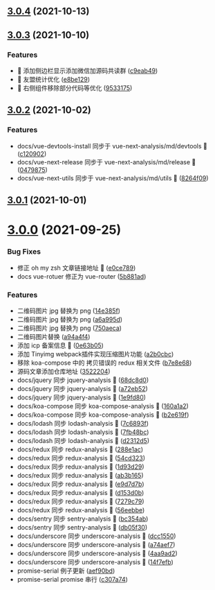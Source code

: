 ## [3.0.4](https://github.com/lxchuan12/blog/compare/3.0.3...3.0.4) (2021-10-13)



## [3.0.3](https://github.com/lxchuan12/blog/compare/3.0.2...3.0.3) (2021-10-10)


### Features

* 🎸 添加侧边栏显示添加微信加源码共读群 ([c9eab49](https://github.com/lxchuan12/blog/commit/c9eab495f1448aabde6dd34bdf801c65efecd232))
* 🎸 友盟统计优化 ([e8be129](https://github.com/lxchuan12/blog/commit/e8be12936831700ba94e1c77b6231570db45790f))
* 🎸 右侧组件移除部分代码等优化 ([9533175](https://github.com/lxchuan12/blog/commit/95331758f245a2340b44020c257e3eeb87ff0b6b))



## [3.0.2](https://github.com/lxchuan12/blog/compare/3.0.1...3.0.2) (2021-10-02)


### Features

* docs/vue-devtools-install 同步于 vue-next-analysis/md/devtools :construction: ([c120902](https://github.com/lxchuan12/blog/commit/c120902eee8a51b4f423b27fe1e761e8a0bc501b))
* docs/vue-next-release 同步于 vue-next-analysis/md/release :construction: ([0479875](https://github.com/lxchuan12/blog/commit/0479875b45baffe42ac9d3a57f702a434ee5d444))
* docs/vue-next-utils 同步于 vue-next-analysis/md/utils :construction: ([8264f09](https://github.com/lxchuan12/blog/commit/8264f09cebada601a80d088f2022bd48efd438a0))



## [3.0.1](https://github.com/lxchuan12/blog/compare/3.0.0...3.0.1) (2021-10-01)



# [3.0.0](https://github.com/lxchuan12/blog/compare/e0ce78951fe0815398c5bd5a40453d87b79eea55...3.0.0) (2021-09-25)


### Bug Fixes

* 修正 oh my zsh 文章链接地址 :bug: ([e0ce789](https://github.com/lxchuan12/blog/commit/e0ce78951fe0815398c5bd5a40453d87b79eea55))
* docs vue-rotuer 修正为 vue-router ([5b881ad](https://github.com/lxchuan12/blog/commit/5b881ad53bd5c2b0b2f8c9035e1d7c91c776fe59))


### Features

* 二维码图片 jpg 替换为 png ([14e385f](https://github.com/lxchuan12/blog/commit/14e385f98e71d2eba4aaf55fbe2c672ff996c03a))
* 二维码图片 jpg 替换为 png ([a6a995d](https://github.com/lxchuan12/blog/commit/a6a995d64697e501a69f774741ca8ef029153fbd))
* 二维码图片 jpg 替换为 png ([750aeca](https://github.com/lxchuan12/blog/commit/750aecab23643d84db338a97298e66a8d4bf419b))
* 二维码图片替换 ([a94a4f4](https://github.com/lxchuan12/blog/commit/a94a4f402db5b8bded2f72c109965d3ed0ab8838))
* 添加 icp 备案信息 :tada: ([0e63b05](https://github.com/lxchuan12/blog/commit/0e63b05d53e59681194480e056359d1cabb56290))
* 添加 Tinyimg webpack插件实现压缩图片功能 ([a2b0cbc](https://github.com/lxchuan12/blog/commit/a2b0cbcf631bff1368e60f0c9a21ef6f28d352ce))
* 移除 koa-compose 中的 拷贝错误的 redux 相关文件 ([b7e8e68](https://github.com/lxchuan12/blog/commit/b7e8e683111eabff1a8fa95807bc1a804a2aded4))
* 源码文章添加仓库地址 ([3522204](https://github.com/lxchuan12/blog/commit/3522204b5872bb0cc9a89d7be6637d3635489187))
* docs/jquery 同步 jquery-analysis :construction: ([68dc8d0](https://github.com/lxchuan12/blog/commit/68dc8d0dee65e50469f781de34c93ef69023bb94))
* docs/jquery 同步 jquery-analysis :construction: ([a72eb52](https://github.com/lxchuan12/blog/commit/a72eb529eaf4ee816a7d96b4326ae9172c2910aa))
* docs/jquery 同步 jquery-analysis :construction: ([1e9fd80](https://github.com/lxchuan12/blog/commit/1e9fd801dd2fd8b2e10bc8738d146dc81b4834ac))
* docs/koa-compose 同步 koa-compose-analysis :construction: ([160a1a2](https://github.com/lxchuan12/blog/commit/160a1a2bbbbe682b8fb5cc635370bfcb6ec77cb9))
* docs/koa-compose 同步 koa-compose-analysis :construction: ([b2e619f](https://github.com/lxchuan12/blog/commit/b2e619f335e2f26d5310cbdced6fa0a88c875577))
* docs/lodash 同步 lodash-analysis :construction: ([7c6893f](https://github.com/lxchuan12/blog/commit/7c6893f14b2d757dd2221f07c0bd6cb200b5630c))
* docs/lodash 同步 lodash-analysis :construction: ([7fb48bc](https://github.com/lxchuan12/blog/commit/7fb48bca10b3f5dcd51c6f56f34b5a00d69c56ff))
* docs/lodash 同步 lodash-analysis :construction: ([d2312d5](https://github.com/lxchuan12/blog/commit/d2312d576c235869bd55872eacdb62a0ef3e54af))
* docs/redux 同步 redux-analysis :construction: ([288e1ac](https://github.com/lxchuan12/blog/commit/288e1acb233ffca291c75e9529f129c58f048661))
* docs/redux 同步 redux-analysis :construction: ([54cd323](https://github.com/lxchuan12/blog/commit/54cd3232d983ad927f175aa355d40bedd387225f))
* docs/redux 同步 redux-analysis :construction: ([1d93d29](https://github.com/lxchuan12/blog/commit/1d93d29ddddfa0bfa567597009a7f6379d314453))
* docs/redux 同步 redux-analysis :construction: ([ab3b165](https://github.com/lxchuan12/blog/commit/ab3b1659c9cb31b8995709fe47f7183e96a36215))
* docs/redux 同步 redux-analysis :construction: ([e9d7d7b](https://github.com/lxchuan12/blog/commit/e9d7d7bfde129a3064bfc95c599f46f020e8f865))
* docs/redux 同步 redux-analysis :construction: ([d153d0b](https://github.com/lxchuan12/blog/commit/d153d0b94041c544e8089b7cb7f628498658d672))
* docs/redux 同步 redux-analysis :construction: ([7279c79](https://github.com/lxchuan12/blog/commit/7279c7962e95a2d7e11aa86857b7e0062ab98910))
* docs/redux 同步 redux-analysis :construction: ([56eebbe](https://github.com/lxchuan12/blog/commit/56eebbed3e17cde16be3eb2e267136071c248eb6))
* docs/sentry 同步 sentry-analysis :construction: ([bc354ab](https://github.com/lxchuan12/blog/commit/bc354ab68292be951e3bb96a3bb5063303035035))
* docs/sentry 同步 sentry-analysis :construction: ([db05f30](https://github.com/lxchuan12/blog/commit/db05f30a6acfb6c6991be51648c5dbea5a865c91))
* docs/underscore 同步 underscore-analysis :construction: ([dcc1550](https://github.com/lxchuan12/blog/commit/dcc155043c00137949298d1a5ca08fbd287be28a))
* docs/underscore 同步 underscore-analysis :construction: ([a74aef7](https://github.com/lxchuan12/blog/commit/a74aef79b58d92085d34b7f51444856f5c809f06))
* docs/underscore 同步 underscore-analysis :construction: ([4aa9ad2](https://github.com/lxchuan12/blog/commit/4aa9ad206adf62ae4f7f8ec5928caef31533cc3d))
* docs/underscore 同步 underscore-analysis :construction: ([14f7efb](https://github.com/lxchuan12/blog/commit/14f7efbc945ab6a8382cf54d3bc1acf5c5e7f375))
* promise-serial 例子更新 ([aef90bd](https://github.com/lxchuan12/blog/commit/aef90bda204458e9ef96956fba6ef89045c4ccbf))
* promise-serial promise 串行 ([c307a74](https://github.com/lxchuan12/blog/commit/c307a740fb14496781fa2dbdb55669da81851722))



